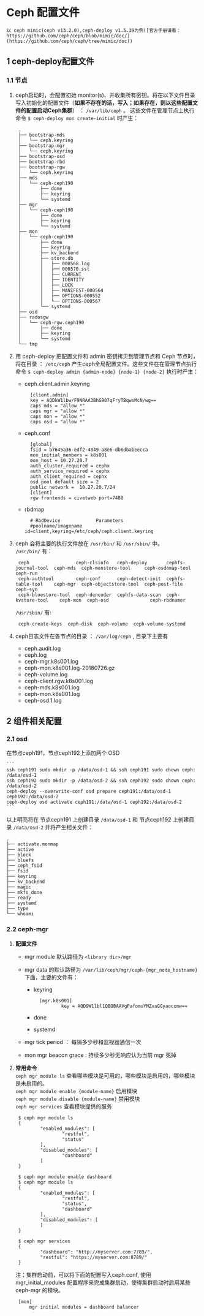 # Ceph 配置文件 
`以 ceph mimic(ceph v13.2.0),ceph-deploy v1.5.39为例([官方手册请看：https://github.com/ceph/ceph/blob/mimic/doc/](https://github.com/ceph/ceph/tree/mimic/doc))`
## 1 ceph-deploy配置文件
### 1.1 节点
1. ceph启动时，会配置初始 monitor(s)、并收集所有密钥。将在以下文件目录写入初始化的配置文件（**如果不存在的话，写入；如果存在，则以这些配置文件的配置启动Ceph集群**） ： `/var/lib/ceph` 。
这些文件在管理节点上执行命令  `$ ceph-deploy mon create-initial`  时产生：

	>	
		.
		├── bootstrap-mds
		│   └── ceph.keyring
		├── bootstrap-mgr
		│   └── ceph.keyring
		├── bootstrap-osd
		├── bootstrap-rbd
		├── bootstrap-rgw
		│   └── ceph.keyring
		├── mds
		│   └── ceph-ceph190
		│       ├── done
		│       ├── keyring
		│       └── systemd
		├── mgr
		│   └── ceph-ceph190
		│       ├── done
		│       ├── keyring
		│       └── systemd
		├── mon
		│   └── ceph-ceph190
		│       ├── done
		│       ├── keyring
		│       ├── kv_backend
		│       ├── store.db
		│       │   ├── 000568.log
		│       │   ├── 000570.sst
		│       │   ├── CURRENT
		│       │   ├── IDENTITY
		│       │   ├── LOCK
		│       │   ├── MANIFEST-000564
		│       │   ├── OPTIONS-000552
		│       │   └── OPTIONS-000567
		│       └── systemd
		├── osd
		├── radosgw
		│   └── ceph-rgw.ceph190
		│       ├── done
		│       ├── keyring
		│       └── systemd
		└── tmp
    >	

1. 用 ceph-deploy 把配置文件和 admin 密钥拷贝到管理节点和 Ceph 节点时，将在目录 ： `/etc/ceph` 产生ceph全局配置文件。这些文件在在管理节点执行命令  `$ ceph-deploy admin {admin-node} {node-1} {node-2}`  执行时产生：
	- ceph.client.admin.keyring  

		>	
			[client.admin]
	        key = AQDkW1lbw/F9NRAA3BhG907qFryTBqwsMcN/wg==
	        caps mds = "allow *"
	        caps mgr = "allow *"
	        caps mon = "allow *"
	        caps osd = "allow *"
	    >

	- ceph.conf

		>	
			[global]
			fsid = b7645a36-edf2-4849-a8e6-db6dbabeecca
			mon_initial_members = k8s001
			mon_host = 10.27.20.7
			auth_cluster_required = cephx
			auth_service_required = cephx
			auth_client_required = cephx
			osd pool default size = 2
			public network =  10.27.20.7/24
			[client]
			rgw frontends = civetweb port=7480
	    >

	- rbdmap

		>	
			# RbdDevice             Parameters
			#poolname/imagename     id=client,keyring=/etc/ceph/ceph.client.keyring
	    >	

1. ceph 会将主要的执行文件放在 `/usr/bin/` 和  `/usr/sbin/` 中。    
	`/usr/bin/` 有：

	>	
		ceph                 ceph-clsinfo   ceph-deploy       cephfs-journal-tool  ceph-mds  ceph-monstore-tool     ceph-osdomap-tool  ceph-run
		ceph-authtool        ceph-conf      ceph-detect-init  cephfs-table-tool    ceph-mgr  ceph-objectstore-tool  ceph-post-file     ceph-syn
		ceph-bluestore-tool  ceph-dencoder  cephfs-data-scan  ceph-kvstore-tool    ceph-mon  ceph-osd               ceph-rbdnamer
    >

	`/usr/sbin/` 有:

	>	
		ceph-create-keys  ceph-disk  ceph-volume  ceph-volume-systemd
    >
       
1. ceph日志文件在各节点的目录 ： `/var/log/ceph` , 目录下主要有

	- ceph.audit.log              
	- ceph.log             
	- ceph-mgr.k8s001.log  
	- ceph-mon.k8s001.log-20180726.gz  
	- ceph-volume.log
	- ceph-client.rgw.k8s001.log  
	- ceph-mds.k8s001.log  
	- ceph-mon.k8s001.log  
	- ceph-osd.1.log

## 2 组件相关配置
### 2.1 osd
在节点ceph191，节点ceph192上添加两个 OSD 

	```
	ssh ceph191 sudo mkdir -p /data/osd-1 && ssh ceph191 sudo chown ceph: /data/osd-1
	ssh ceph192 sudo mkdir -p /data/osd-2 && ssh ceph192 sudo chown ceph: /data/osd-2
	ceph-deploy --overwrite-conf osd prepare ceph191:/data/osd-1 ceph192:/data/osd-2
	ceph-deploy osd activate ceph191:/data/osd-1 ceph192:/data/osd-2
	```
以上明亮将在 节点ceph191 上创建目录 `/data/osd-1` 和 节点ceph192 上创建目录 `/data/osd-2` 并将产生相关文件：

>	
	.
	├── activate.monmap
	├── active
	├── block
	├── bluefs
	├── ceph_fsid
	├── fsid
	├── keyring
	├── kv_backend
	├── magic
	├── mkfs_done
	├── ready
	├── systemd
	├── type
	└── whoami
>

### 2.2 ceph-mgr
1. **配置文件**  
	- mgr module 默认路径为 `<library dir>/mgr`  
	- mgr data 的默认路径为 `/var/lib/ceph/mgr/ceph-{mgr_node_hostname}` 下面，主要的文件有：
		- keyring  

			>	
				[mgr.k8s001]
				        key = AQD9W1lbl1QBOBAAVgPafomuYNZvaGGyaocxmw==
		    >

		- done 
		- systemd

	- mgr tick period ： 每隔多少秒和监视器通信一次  
	- mon mgr beacon grace : 持续多少秒无响应认为当前 mgr 死掉  

2. **常用命令**  
`ceph mgr module ls`  查看哪些模块是可用的，哪些模块是启用的，哪些模块是未启用的。  
`ceph mgr module enable {module-name}`  启用模块    
`ceph mgr module disable {module-name}` 禁用模块   
`ceph mgr services`  查看模块提供的服务  

	>	
		$ ceph mgr module ls
		{
		        "enabled_modules": [
		                "restful",
		                "status"
		        ],
		        "disabled_modules": [
		                "dashboard"
		        ]
		}
	>	
		$ ceph mgr module enable dashboard
		$ ceph mgr module ls
		{
		        "enabled_modules": [
		                "restful",
		                "status",
		                "dashboard"
		        ],
		        "disabled_modules": [
		        ]
		}
	>	
		$ ceph mgr services
		{
		        "dashboard": "http://myserver.com:7789/",
		        "restful": "https://myserver.com:8789/"
		}
    >

	注：集群启动前，可以将下面的配置写入ceph.conf, 使用 mgr_initial_modules 配置程序来完成集群启动，使得集群启动时启用某些 ceph-mgr 的模块。
		
	>	
		[mon]
		    mgr initial modules = dashboard balancer
    >
